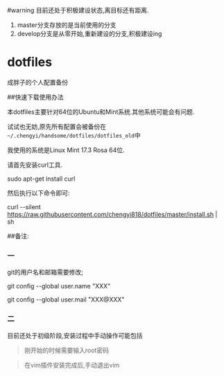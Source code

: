 #warning
目前还处于积极建设状态,离目标还有距离.

1. master分支存放的是当前使用的分支
2. develop分支是从零开始,重新建设的分支,积极建设ing


# dotfiles
成胖子的个人配置备份

##快速下载使用办法

本dotfiles主要针对64位的Ubuntu和Mint系统.其他系统可能会有问题.

试试也无妨,原先所有配置会被备份在`~/.chengyi/handsome/dotfiles/dotfiles_old`中

我使用的系统是Linux Mint 17.3 Rosa 64位.

请首先安装curl工具.

sudo apt-get install curl

然后执行以下命令即可:

curl --silent https://raw.githubusercontent.com/chengyi818/dotfiles/master/install.sh | sh

##备注:

### 一

git的用户名和邮箱需要修改;

git config --global user.name "XXX"

git config --global user.mail "XXX@XXX"

### 二

目前还处于初级阶段,安装过程中手动操作可能包括

> 刚开始的时候需要输入root密码

> 在vim插件安装完成后,手动退出vim

